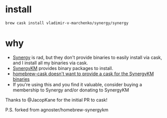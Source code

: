 # install

    brew cask install vladimir-v-marchenko/synergy/synergy

# why

 - [Synergy](http://synergy-project.org) is rad, but they don't provide binaries to easily install via cask, and I install all my binaries via cask.
 - [SynergyKM](http://synergykm.com) provides binary packages to install.
 - [homebrew-cask doesn't want to provide a cask for the SynergyKM binaries](https://github.com/caskroom/homebrew-cask/pull/9762)
 - If you're using this and you find it valuable, consider buying a membership to Synergy and/or donating to SynergyKM

Thanks to @JacopKane for the initial PR to cask!

P.S. forked from agnoster/homebrew-synergykm


